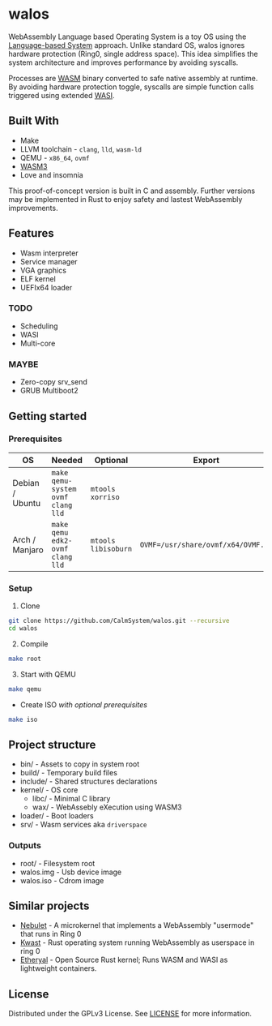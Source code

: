 # walos

WebAssembly Language based Operating System is a toy OS using the [Language-based System](https://en.wikipedia.org/wiki/Language-based_system) approach. Unlike standard OS, walos ignores hardware protection (Ring0, single address space). This idea simplifies the system architecture and improves performance by avoiding syscalls.

Processes are [WASM](https://webassembly.org/) binary converted to safe native assembly at runtime. By avoiding hardware protection toggle, syscalls are simple function calls triggered using extended [WASI](https://wasi.dev/).


## Built With

* Make
* LLVM toolchain - `clang`, `lld`, `wasm-ld`
* QEMU - `x86_64`, `ovmf`
* [WASM3](https://github.com/wasm3/wasm3)
* Love and insomnia

This proof-of-concept version is built in C and assembly. Further versions may be implemented in Rust to enjoy safety and lastest WebAssembly improvements.

## Features

* Wasm interpreter
* Service manager
* VGA graphics
* ELF kernel
* UEFIx64 loader

### TODO

* Scheduling
* WASI
* Multi-core

### MAYBE

* Zero-copy srv_send
* GRUB Multiboot2

## Getting started

### Prerequisites

OS | Needed | Optional | Export
-- | -- | -- | --
Debian / Ubuntu | `make qemu-system ovmf clang lld` | `mtools xorriso`
Arch / Manjaro | `make qemu edk2-ovmf clang lld` | `mtools libisoburn` | `OVMF=/usr/share/ovmf/x64/OVMF.fd`

### Setup

1. Clone
```sh
git clone https://github.com/CalmSystem/walos.git --recursive
cd walos
```
2. Compile
```sh
make root
```
3. Start with QEMU
```sh
make qemu
```
* Create ISO *with optional prerequisites*
```sh
make iso
```

## Project structure

* bin/ - Assets to copy in system root
* build/ - Temporary build files
* include/ - Shared structures declarations
* kernel/ - OS core
    * libc/ - Minimal C library
    * wax/ - WebAssebly eXecution using WASM3
* loader/ - Boot loaders
* srv/ - Wasm services aka `driverspace`

### Outputs

* root/ - Filesystem root
* walos.img - Usb device image
* walos.iso - Cdrom image

## Similar projects
* [Nebulet](https://github.com/nebulet/nebulet) - A microkernel that implements a WebAssembly "usermode" that runs in Ring 0
* [Kwast](https://github.com/kwast-os/kwast) - Rust operating system running WebAssembly as userspace in ring 0
* [Etheryal](https://github.com/etheryal/etheryal-kernel) - Open Source Rust kernel; Runs WASM and WASI as lightweight containers.

## License

Distributed under the GPLv3 License. See [LICENSE](LICENSE) for more information.